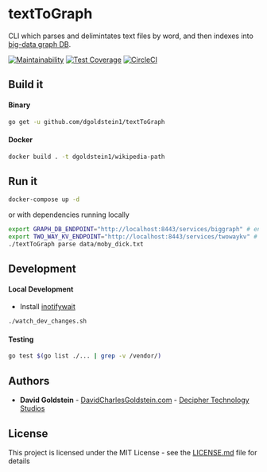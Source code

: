 # textToGraph

CLI which parses and delimintates text files by word, and then indexes into [big-data graph DB](https://github.com/dgoldstein1/graphApi).

[![Maintainability](https://api.codeclimate.com/v1/badges/a4ef2145f63cb5ec881b/maintainability)](https://codeclimate.com/github/dgoldstein1/textToGraph/maintainability)
[![Test Coverage](https://api.codeclimate.com/v1/badges/a4ef2145f63cb5ec881b/test_coverage)](https://codeclimate.com/github/dgoldstein1/textToGraph/test_coverage)
[![CircleCI](https://circleci.com/gh/dgoldstein1/textToGraph.svg?style=svg)](https://circleci.com/gh/dgoldstein1/textToGraph)

## Build it

#### Binary

```sh
go get -u github.com/dgoldstein1/textToGraph
```

#### Docker
```sh
docker build . -t dgoldstein1/wikipedia-path
```

## Run it


```sh
docker-compose up -d
```

or with dependencies running locally

```sh
export GRAPH_DB_ENDPOINT="http://localhost:8443/services/biggraph" # endpoint of graph database
export TWO_WAY_KV_ENDPOINT="http://localhost:8443/services/twowaykv" # endpoint of k:v <-> v:k 
./textToGraph parse data/moby_dick.txt
```

## Development

#### Local Development

- Install [inotifywait](https://linux.die.net/man/1/inotifywait)
```sh
./watch_dev_changes.sh
```

#### Testing

```sh
go test $(go list ./... | grep -v /vendor/)
```

## Authors

* **David Goldstein** - [DavidCharlesGoldstein.com](http://www.davidcharlesgoldstein.com/?github-textToGraph) - [Decipher Technology Studios](http://deciphernow.com/)

## License

This project is licensed under the MIT License - see the [LICENSE.md](LICENSE.md) file for details
